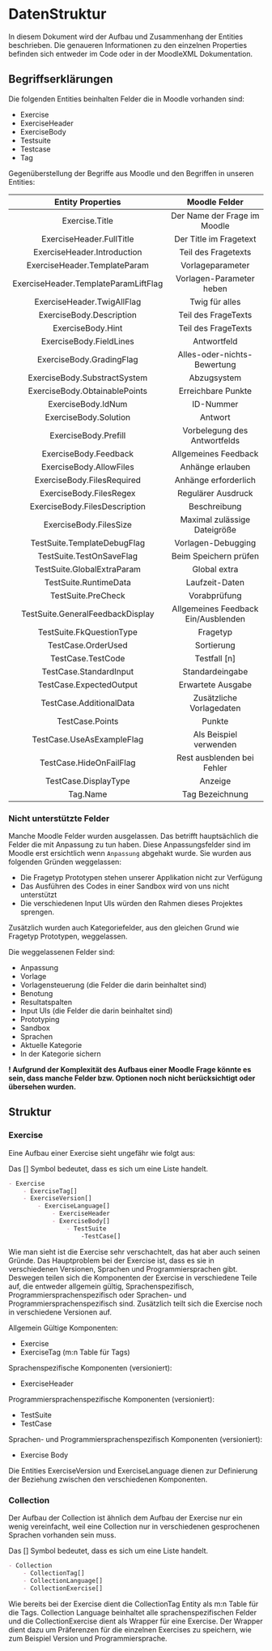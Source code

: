 # **DatenStruktur**

In diesem Dokument wird der Aufbau und Zusammenhang der Entities beschrieben.
Die genaueren Informationen zu den einzelnen Properties befinden sich entweder im Code oder in der MoodleXML Dokumentation.

## **Begriffserklärungen**

Die folgenden Entities beinhalten Felder die in Moodle vorhanden sind:

- Exercise
- ExerciseHeader
- ExerciseBody
- Testsuite
- Testcase
- Tag

Gegenüberstellung der Begriffe aus Moodle und den Begriffen in unseren Entities:

|      Entity Properties                    |     Moodle Felder                         |
|      :---:                                |     :---:                                 |
|      Exercise.Title                       |     Der Name der Frage im Moodle          |
|      ExerciseHeader.FullTitle             |     Der Title im Fragetext                |
|      ExerciseHeader.Introduction          |     Teil des Fragetexts                   |
|      ExerciseHeader.TemplateParam         |     Vorlageparameter                      |
|      ExerciseHeader.TemplateParamLiftFlag |     Vorlagen-Parameter heben              |
|      ExerciseHeader.TwigAllFlag           |     Twig für alles                        |
|      ExerciseBody.Description             |     Teil des FrageTexts                   |
|      ExerciseBody.Hint                    |     Teil des FrageTexts                   |
|      ExerciseBody.FieldLines              |     Antwortfeld                           |
|      ExerciseBody.GradingFlag             |     Alles-oder-nichts-Bewertung           |
|      ExerciseBody.SubstractSystem         |     Abzugsystem                           |
|      ExerciseBody.ObtainablePoints        |     Erreichbare Punkte                    |
|      ExerciseBody.IdNum                   |     ID-Nummer                             |
|      ExerciseBody.Solution                |     Antwort                               |
|      ExerciseBody.Prefill                 |     Vorbelegung des Antwortfelds          |
|      ExerciseBody.Feedback                |     Allgemeines Feedback                  |
|      ExerciseBody.AllowFiles              |     Anhänge erlauben                      |
|      ExerciseBody.FilesRequired           |     Anhänge erforderlich                  |
|      ExerciseBody.FilesRegex              |     Regulärer Ausdruck                    |
|      ExerciseBody.FilesDescription        |     Beschreibung                          |
|      ExerciseBody.FilesSize               |     Maximal zulässige Dateigröße          |
|      TestSuite.TemplateDebugFlag          |     Vorlagen-Debugging                    |
|      TestSuite.TestOnSaveFlag             |     Beim Speichern prüfen                 |
|      TestSuite.GlobalExtraParam           |     Global extra                          |
|      TestSuite.RuntimeData                |     Laufzeit-Daten                        |
|      TestSuite.PreCheck                   |     Vorabprüfung                          |
|      TestSuite.GeneralFeedbackDisplay     |     Allgemeines Feedback Ein/Ausblenden   |
|      TestSuite.FkQuestionType             |     Fragetyp                              |
|      TestCase.OrderUsed                   |     Sortierung                            |
|      TestCase.TestCode                    |     Testfall [n]                          |
|      TestCase.StandardInput               |     Standardeingabe                       |
|      TestCase.ExpectedOutput              |     Erwartete Ausgabe                     |
|      TestCase.AdditionalData              |     Zusätzliche Vorlagedaten              |
|      TestCase.Points                      |     Punkte                                |
|      TestCase.UseAsExampleFlag            |     Als Beispiel verwenden                |
|      TestCase.HideOnFailFlag              |     Rest ausblenden bei Fehler            |
|      TestCase.DisplayType                 |     Anzeige                               |
|      Tag.Name                             |     Tag Bezeichnung                       |

### **Nicht unterstützte Felder**

Manche Moodle Felder wurden ausgelassen. Das betrifft hauptsächlich die Felder die mit Anpassung zu tun haben.
Diese Anpassungsfelder sind im Moodle erst ersichtlich wenn `Anpassung` abgehakt wurde. Sie wurden aus folgenden Gründen weggelassen:

- Die Fragetyp Prototypen stehen unserer Applikation nicht zur Verfügung
- Das Ausführen des Codes in einer Sandbox wird von uns nicht unterstützt
- Die verschiedenen Input UIs würden den Rahmen dieses Projektes sprengen.

Zusätzlich wurden auch Kategoriefelder, aus den gleichen Grund wie Fragetyp Prototypen, weggelassen.

Die weggelassenen Felder sind:

- Anpassung
- Vorlage
- Vorlagensteuerung (die Felder die darin beinhaltet sind)
- Benotung
- Resultatspalten
- Input UIs (die Felder die darin beinhaltet sind)
- Prototyping
- Sandbox
- Sprachen
- Aktuelle Kategorie
- In der Kategorie sichern

**! Aufgrund der Komplexität des Aufbaus einer Moodle Frage könnte es sein, dass manche Felder bzw. Optionen noch nicht berücksichtigt oder übersehen wurden.**

## **Struktur**

### **Exercise**

Eine Aufbau einer Exercise sieht ungefähr wie folgt aus:

Das [] Symbol bedeutet, dass es sich um eine Liste handelt.

```md
- Exercise
    - ExerciseTag[]
    - ExerciseVersion[]
        - ExerciseLanguage[]
            - ExerciseHeader
            - ExerciseBody[]
                - TestSuite
                    -TestCase[]
```

Wie man sieht ist die Exercise sehr verschachtelt, das hat aber auch seinen Gründe. Das Hauptproblem bei der Exercise ist, dass es sie in verschiedenen Versionen, Sprachen und Programmiersprachen gibt.
Deswegen teilen sich die Komponenten der Exercise in verschiedene Teile auf, die entweder allgemein gültig, Sprachenspezifisch, Programmiersprachenspezifisch oder Sprachen- und Programmiersprachenspezifisch sind.
Zusätzlich teilt sich die Exercise noch in verschiedene Versionen auf.

Allgemein Gültige Komponenten:

- Exercise
- ExerciseTag (m:n Table für Tags)

Sprachenspezifische Komponenten (versioniert):

- ExerciseHeader

Programmiersprachenspezifische Komponenten (versioniert):

- TestSuite
- TestCase

Sprachen- und Programmiersprachenspezifisch Komponenten (versioniert):

- Exercise Body

Die Entities ExerciseVersion und ExerciseLanguage dienen zur Definierung der Beziehung zwischen den verschiedenen Komponenten.

### **Collection**

Der Aufbau der Collection ist ähnlich dem Aufbau der Exercise nur ein wenig vereinfacht, weil eine Collection nur in verschiedenen gesprochenen Sprachen vorhanden sein muss.

Das [] Symbol bedeutet, dass es sich um eine Liste handelt.

```md
- Collection
    - CollectionTag[]
    - CollectionLanguage[]
    - CollectionExercise[]
```

Wie bereits bei der Exercise dient die CollectionTag Entity als m:n Table für die Tags.
Collection Language beinhaltet alle sprachenspezifischen Felder und die CollectionExercise dient als Wrapper für eine Exercise. Der Wrapper dient dazu um Präferenzen für die einzelnen Exercises zu speichern, wie zum Beispiel Version und Programmiersprache.
